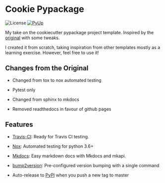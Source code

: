 # Cookie Pypackage

![License](https://img.shields.io/github/license/FollowTheProcess/cookie_pypackage.svg)
[![PyUp](https://pyup.io/repos/github/FollowTheProcess/cookie_pypackage/shield.svg)](https://pyup.io/repos/github/FollowTheProcess/cookie_pypackage/)

My take on the cookiecutter pypackage project template. Inspired by the [original](https://github.com/audreyr/cookiecutter-pypackage/) with some tweaks.

I created it from scratch, taking inspiration from other templates mostly as a learning exercise. However, feel free to use it!

## Changes from the Original

* Changed from tox to nox automated testing

* Pytest only

* Changed from sphinx to mkdocs

* Removed readthedocs in favour of github pages

## Features

* [Travis-CI](https://travis-ci.com): Ready for Travis CI testing.

* [Nox](https://nox.thea.codes/en/stable/): Automated testing for python 3.6+

* [Mkdocs](https://www.mkdocs.org): Easy markdown docs with Mkdocs and mkapi.

* [bump2version](https://github.com/c4urself/bump2version): Pre-configured version bumping with a single command

* Auto-release to [PyPI](https://pypi.org) when you push a new tag to master
